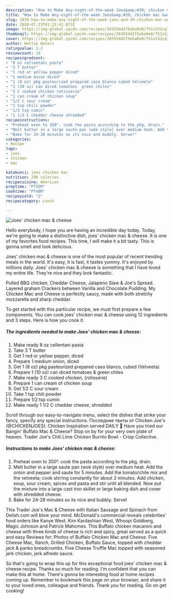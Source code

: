 ```yaml
---
description: "How to Make Any-night-of-the-week Joes&amp;#39; chicken mac &amp;amp; cheese"
title: "How to Make Any-night-of-the-week Joes&amp;#39; chicken mac &amp;amp; cheese"
slug: 1839-how-to-make-any-night-of-the-week-joes-and-39-chicken-mac-and-amp-cheese
date: 2020-07-23T01:23:41.073Z
image: https://img-global.cpcdn.com/recipes/263554d2f5eba0e0/751x532cq70/joes-chicken-mac-cheese-recipe-main-photo.jpg
thumbnail: https://img-global.cpcdn.com/recipes/263554d2f5eba0e0/751x532cq70/joes-chicken-mac-cheese-recipe-main-photo.jpg
cover: https://img-global.cpcdn.com/recipes/263554d2f5eba0e0/751x532cq70/joes-chicken-mac-cheese-recipe-main-photo.jpg
author: Hettie Waters
ratingvalue: 3.2
reviewcount: 14
recipeingredient:
- "8 oz cellentani pasta"
- "3 T butter"
- "1 red or yellow pepper diced"
- "1 medium onion diced"
- "1 (8 oz) pkg pasteurized prepared caso blanco cubed Velveeta"
- "1 (10 oz) can diced tomatoes  green chiles"
- "3 C cooked chicken rotisserie"
- "1 can cream of chicken soup"
- "1/2 C sour cream"
- "1 tsp chili powder"
- "1/2 tsp cumin"
- "1 1/2 C cheddar cheese shredded"
recipeinstructions:
- "Preheat oven to 350°. cook the pasta according to the pkg, drain."
- "Melt butter in a large saute pan (wok style) over medium heat. Add the onion and pepper and saute for 5 minutes. Add the tomato/chile mix and the velveeta; cook stirring constantly for about 2 minutes. Add chicken, soup, sour cream, spices and pasta and stir until all blended. Now put the mixture into a large cast iron skillet or large baking dish and cover with shredded cheese."
- "Bake for 24-28 minutes so its nice and bubbly. Serve!"
categories:
- Recipe
tags:
- joes
- chicken
- mac

katakunci: joes chicken mac 
nutrition: 298 calories
recipecuisine: American
preptime: "PT35M"
cooktime: "PT48M"
recipeyield: "2"
recipecategory: Lunch

---
```



![Joes&#39; chicken mac &amp; cheese](https://img-global.cpcdn.com/recipes/263554d2f5eba0e0/751x532cq70/joes-chicken-mac-cheese-recipe-main-photo.jpg)

Hello everybody, I hope you are having an incredible day today. Today, we're going to make a distinctive dish, joes&#39; chicken mac &amp; cheese. It is one of my favorites food recipes. This time, I will make it a bit tasty. This is gonna smell and look delicious.

Joes&#39; chicken mac &amp; cheese is one of the most popular of recent trending meals in the world. It's easy, it is fast, it tastes yummy. It's enjoyed by millions daily. Joes&#39; chicken mac &amp; cheese is something that I have loved my entire life. They're nice and they look fantastic.

Pulled BBQ chicken, Cheddar Cheese, Jalapeno Slaw &amp; Joe&#39;s Spread. Layered graham Crackers between Vanilla and Chocolate Pudding. My Chicken Mac and Cheese is perfectly saucy, made with both stretchy mozzarella and sharp cheddar.


To get started with this particular recipe, we must first prepare a few components. You can cook joes&#39; chicken mac &amp; cheese using 12 ingredients and 3 steps. Here is how you cook it.

<!--inarticleads1-->

##### The ingredients needed to make Joes&#39; chicken mac &amp; cheese:

1. Make ready 8 oz cellentani pasta
1. Take 3 T butter
1. Get 1 red or yellow pepper, diced
1. Prepare 1 medium onion, diced
1. Get 1 (8 oz) pkg pasteurized prepared caso blanco, cubed (Velveeta)
1. Prepare 1 (10 oz) can diced tomatoes &amp; green chiles
1. Make ready 3 C cooked chicken, (rotisserie)
1. Prepare 1 can cream of chicken soup
1. Get 1/2 C sour cream
1. Take 1 tsp chili powder
1. Prepare 1/2 tsp cumin
1. Make ready 1 1/2 C cheddar cheese, shredded


Scroll through our easy-to-navigate menu, select the dishes that strike your fancy, specify any special instructions. Последние твиты от Chicken Joe&#39;s (@CHICKENJOES). Chicken Inspiration served DAILY 🐔 Have you tried our Bangin&#39; Buffalo Mac &amp; Cheese? Stop on by for your very own plate of heaven. Trader Joe&#39;s Chili Lime Chicken Burrito Bowl - Crisp Collective. 

<!--inarticleads2-->

##### Instructions to make Joes&#39; chicken mac &amp; cheese:

1. Preheat oven to 350°. cook the pasta according to the pkg, drain.
1. Melt butter in a large saute pan (wok style) over medium heat. Add the onion and pepper and saute for 5 minutes. Add the tomato/chile mix and the velveeta; cook stirring constantly for about 2 minutes. Add chicken, soup, sour cream, spices and pasta and stir until all blended. Now put the mixture into a large cast iron skillet or large baking dish and cover with shredded cheese.
1. Bake for 24-28 minutes so its nice and bubbly. Serve!


This Trader Joe&#39;s Mac &amp; Cheese with Italian Sausage and Spinach from Delish.com will blow your mind. McDonald&#39;s commercial reveals celebrities&#39; food orders like Kanye West, Kim Kardashian West, Whoopi Goldberg, Magic Johnson and Patrick Mahomes. This Buffalo chicken macaroni and cheese with three kinds of cheese is rich and spicy, great served as a quick and easy Reviews for: Photos of Buffalo Chicken Mac and Cheese. Five Cheese Mac, Ranch, Grilled Chicken, Buffalo Sauce, topped with cheddar jack &amp; panko breadcrumbs. Five Cheese Truffle Mac topped with seasoned jerk chicken, jerk alfredo sauce. 

So that's going to wrap this up for this exceptional food joes&#39; chicken mac &amp; cheese recipe. Thanks so much for reading. I'm confident that you can make this at home. There's gonna be interesting food at home recipes coming up. Remember to bookmark this page on your browser, and share it to your loved ones, colleague and friends. Thank you for reading. Go on get cooking!
